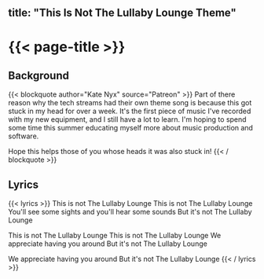 
title: "This Is Not The Lullaby Lounge Theme"
---
# {{< page-title >}}

## Background
{{< blockquote author="Kate Nyx" source="Patreon" >}}
Part of there reason why the tech streams had their own theme song is because this got stuck in my head for over a week. It's the first piece of music I've recorded with my new equipment, and I still have a lot to learn. I'm hoping to spend some time this summer educating myself more about music production and software.

Hope this helps those of you whose heads it was also stuck in!
{{< / blockquote >}}

## Lyrics
{{< lyrics >}}
This is not The Lullaby Lounge
This is not The Lullaby Lounge
You'll see some sights and you'll hear some sounds
But it's not The Lullaby Lounge

This is not The Lullaby Lounge
This is not The Lullaby Lounge
We appreciate having you around
But it's not The Lullaby Lounge

We appreciate having you around
But it's not The Lullaby Lounge
{{< / lyrics >}}
